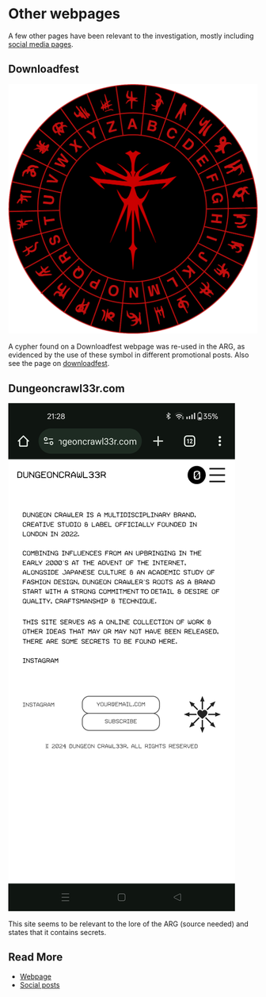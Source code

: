 # Other webpages

A few other pages have been relevant to the investigation, mostly 
including [social media pages](socials/social-posts).

## Downloadfest

![Cypher](../Resources/downloadfest/cypher.png)

A cypher found on a Downloadfest webpage was re-used in the ARG, as evidenced 
by the use of these symbol in different promotional posts. Also see the 
page on [downloadfest](lore/downloadfest).

## Dungeoncrawl33r.com

![Secrets to be found (about me page)](../Resources/other-webpages/dungeoncrawler_secretstobefound.jpg)

This site seems to be relevant to the lore of the ARG (source needed) and 
states that it contains secrets.

## Read More

- [Webpage](webpage)
- [Social posts](socials/social-posts)